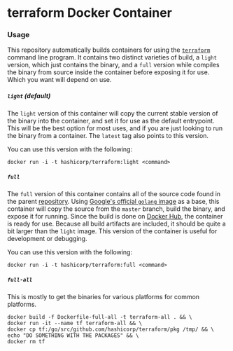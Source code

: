 # terraform Docker Container
### Usage
This repository automatically builds containers for using the [`terraform`](https://terraform.io) command line program. It contains two distinct varieties of build, a `light` version, which just contains the binary, and a `full` version while compiles the binary from source inside the container before exposing it for use. Which you want will depend on use.

##### `light` (default)

The `light` version of this container will copy the current stable version of the binary into the container, and set it for use as the default entrypoint. This will be the best option for most uses, and if you are just looking to run the binary from a container. The `latest` tag also points to this version.

You can use this version with the following:
```shell
docker run -i -t hashicorp/terraform:light <command>
```

##### `full`
The `full` version of this container contains all of the source code found in the parent [repository](https://github.com/hashicorp/terraform). Using [Google's official `golang` image](https://hub.docker.com/_/golang/) as a base, this container will copy the source from the `master` branch, build the binary, and expose it for running. Since the build is done on [Docker Hub](https://hub.docker.com/r/hashicorp), the container is ready for use. Because all build artifacts are included, it should be quite a bit larger than the `light` image. This version of the container is useful for development or debugging.

You can use this version with the following:
```shell
docker run -i -t hashicorp/terraform:full <command>
```

##### `full-all`
This is mostly to get the binaries for various platforms for common platforms.
```shell
docker build -f Dockerfile-full-all -t terraform-all . && \
docker run -it --name tf terraform-all && \
docker cp tf:/go/src/github.com/hashicorp/terraform/pkg /tmp/ && \
echo "DO SOMETHING WITH THE PACKAGES" && \
docker rm tf
```
